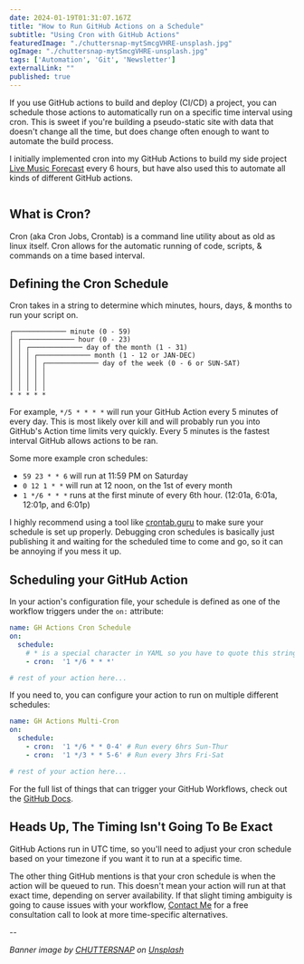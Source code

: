 ```yaml
---
date: 2024-01-19T01:31:07.167Z
title: "How to Run GitHub Actions on a Schedule" 
subtitle: "Using Cron with GitHub Actions"
featuredImage: "./chuttersnap-mytSmcgVHRE-unsplash.jpg"
ogImage: "./chuttersnap-mytSmcgVHRE-unsplash.jpg"
tags: ['Automation', 'Git', 'Newsletter']
externalLink: ""
published: true
---
```


If you use GitHub actions to build and deploy (CI/CD) a project, you can schedule those actions to automatically run on a specific time interval using cron. This is sweet if you're building a pseudo-static site with data that doesn't change all the time, but does change often enough to want to automate the build process. 

I initially implemented cron into my GitHub Actions to build my side project [Live Music Forecast](https://livemusicforecast.com) every 6 hours, but have also used this to automate all kinds of different GitHub actions. 

```toc
```

## What is Cron?

Cron (aka Cron Jobs, Crontab) is a command line utility about as old as linux itself. Cron allows for the automatic running of code, scripts, & commands on a time based interval. 

## Defining the Cron Schedule

Cron takes in a string to determine which minutes, hours, days, & months to run your script on. 

```
┌───────────── minute (0 - 59)
│ ┌───────────── hour (0 - 23)
│ │ ┌───────────── day of the month (1 - 31)
│ │ │ ┌───────────── month (1 - 12 or JAN-DEC)
│ │ │ │ ┌───────────── day of the week (0 - 6 or SUN-SAT)
│ │ │ │ │
│ │ │ │ │
│ │ │ │ │
* * * * *
```

For example, `*/5 * * * *` will run your GitHub Action every 5 minutes of every day. This is most likely over kill and will probably run you into GitHub's Action time limits very quickly. Every 5 minutes is the fastest interval GitHub allows actions to be ran.

Some more example cron schedules: 

* `59 23 * * 6` will run at 11:59 PM on Saturday
* `0 12 1 * *` will run at 12 noon, on the 1st of every month
* `1 */6 * * *` runs at the first minute of every 6th hour. (12:01a, 6:01a, 12:01p, and 6:01p)

I highly recommend using a tool like [crontab.guru](https://crontab.guru) to make sure your schedule is set up properly. Debugging cron schedules is basically just publishing it and waiting for the scheduled time to come and go, so it can be annoying if you mess it up. 

## Scheduling your GitHub Action

In your action's configuration file, your schedule is defined as one of the workflow triggers under the `on:` attribute: 

```yml
name: GH Actions Cron Schedule
on:
  schedule:
    # * is a special character in YAML so you have to quote this string
    - cron:  '1 */6 * * *'

# rest of your action here...
```

If you need to, you can configure your action to run on multiple different schedules: 

```yml
name: GH Actions Multi-Cron
on:
  schedule:
    - cron:  '1 */6 * * 0-4' # Run every 6hrs Sun-Thur
    - cron:  '1 */3 * * 5-6' # Run every 3hrs Fri-Sat

# rest of your action here...
```

For the full list of things that can trigger your GitHub Workflows, check out the [GitHub Docs](https://docs.github.com/en/actions/using-workflows/events-that-trigger-workflows#schedule).

## Heads Up, The Timing Isn't Going To Be Exact

GitHub Actions run in UTC time, so you'll need to adjust your cron schedule based on your timezone if you want it to run at a specific time. 

The other thing GitHub mentions is that your cron schedule is when the action will be queued to run. This doesn't mean your action will run at that exact time, depending on server availability. If that slight timing ambiguity is going to cause issues with your workflow, [Contact Me](/contact) for a free consultation call to look at more time-specific alternatives.

--

_Banner image by <a href="https://unsplash.com/@chuttersnap?utm_source=unsplash&utm_medium=referral&utm_content=creditCopyText">CHUTTERSNAP</a> on <a href="https://unsplash.com/s/photos/schedule?utm_source=unsplash&utm_medium=referral&utm_content=creditCopyText">Unsplash</a>_
  